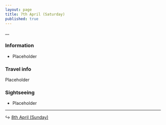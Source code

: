 ```yaml
---
layout: page
title: 7th April (Saturday)
published: true
---
```

__

### Information

- Placeholder

### Travel info

Placeholder

### Sightseeing

- Placeholder

<hr>

↪ [8th April (Sunday)](/days/week4/8apr)
